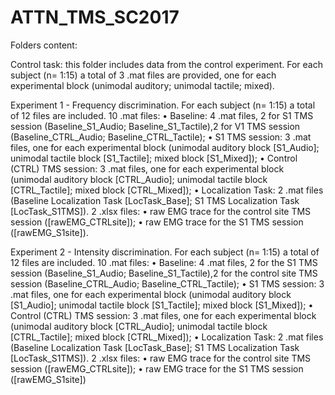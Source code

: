# ATTN_TMS_SC2017

Folders content:

Control task: this folder includes data from the control experiment. For each subject (n= 1:15) a total of 3 .mat files are provided, one for each experimental block (unimodal auditory; unimodal tactile; mixed).

Experiment 1 - Frequency discrimination. For each subject (n= 1:15) a total of 12 files are included. 
10 .mat files:
•	Baseline: 4 .mat files, 2 for S1 TMS session (Baseline_S1_Audio; Baseline_S1_Tactile),2 for V1 TMS session (Baseline_CTRL_Audio; Baseline_CTRL_Tactile);
•	S1 TMS session: 3 .mat files, one for each experimental block (unimodal auditory block [S1_Audio]; unimodal tactile block [S1_Tactile]; mixed block [S1_Mixed]);
•	Control (CTRL) TMS session: 3 .mat files, one for each experimental block (unimodal auditory block [CTRL_Audio]; unimodal tactile block [CTRL_Tactile]; mixed block [CTRL_Mixed]);
•	Localization Task: 2 .mat files (Baseline Localization Task [LocTask_Base]; S1 TMS Localization Task [LocTask_S1TMS]).
2 .xlsx files:
•	raw EMG trace for the control site TMS session ([rawEMG_CTRLsite]);
•	raw EMG trace for the S1 TMS session ([rawEMG_S1site]).

Experiment 2 - Intensity discrimination. For each subject (n= 1:15) a total of 12 files are included. 
10 .mat files:
•	Baseline: 4 .mat files, 2 for the S1 TMS session (Baseline_S1_Audio; Baseline_S1_Tactile),2 for the control site TMS session (Baseline_CTRL_Audio; Baseline_CTRL_Tactile);
•	S1 TMS session: 3 .mat files, one for each experimental block (unimodal auditory block [S1_Audio]; unimodal tactile block [S1_Tactile]; mixed block [S1_Mixed]);
•	Control (CTRL) TMS session: 3 .mat files, one for each experimental block (unimodal auditory block [CTRL_Audio]; unimodal tactile block [CTRL_Tactile]; mixed block [CTRL_Mixed]);
•	Localization Task: 2 .mat files (Baseline Localization Task [LocTask_Base]; S1 TMS Localization Task [LocTask_S1TMS]).
2 .xlsx files:
•	raw EMG trace for the control site TMS session ([rawEMG_CTRLsite]);
•	raw EMG trace for the S1 TMS session ([rawEMG_S1site])
